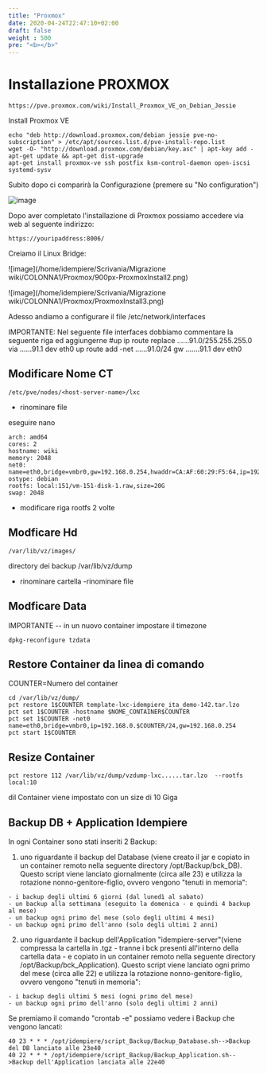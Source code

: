 ```yaml
---
title: "Proxmox"
date: 2020-04-24T22:47:10+02:00
draft: false
weight : 500
pre: "<b></b>"
--- 
```



# Installazione PROXMOX 

```
https://pve.proxmox.com/wiki/Install_Proxmox_VE_on_Debian_Jessie
```

Install Proxmox VE

```
echo "deb http://download.proxmox.com/debian jessie pve-no-subscription" > /etc/apt/sources.list.d/pve-install-repo.list
wget -O- "http://download.proxmox.com/debian/key.asc" | apt-key add -
apt-get update && apt-get dist-upgrade
apt-get install proxmox-ve ssh postfix ksm-control-daemon open-iscsi systemd-sysv
```

Subito dopo ci comparirà la Configurazione (premere su "No configuration")

![image](600px-ProxmoxInstall1.png)

Dopo aver completato l'installazione di Proxmox possiamo accedere via web al seguente indirizzo:

```
https://youripaddress:8006/
```

Creiamo il Linux Bridge:

![image](/home/idempiere/Scrivania/Migrazione wiki/COLONNA1/Proxmox/900px-ProxmoxInstall2.png)

![image](/home/idempiere/Scrivania/Migrazione wiki/COLONNA1/Proxmox/ProxmoxInstall3.png)

Adesso andiamo a configurare il file /etc/network/interfaces

IMPORTANTE: Nel seguente file interfaces dobbiamo commentare la seguente riga ed aggiungerne
#up ip route replace ......91.0/255.255.255.0 via ......91.1 dev eth0
up route add -net ......91.0/24 gw .......91.1 dev eth0

## Modificare Nome CT

```
/etc/pve/nodes/<host-server-name>/lxc
```

- rinominare file

eseguire nano 

```
arch: amd64
cores: 2
hostname: wiki
memory: 2048
net0: name=eth0,bridge=vmbr0,gw=192.168.0.254,hwaddr=CA:AF:60:29:F5:64,ip=192.168.0.51/24,type=veth
ostype: debian
rootfs: local:151/vm-151-disk-1.raw,size=20G
swap: 2048
```

- modificare riga rootfs  2 volte

## Modficare Hd

```
/var/lib/vz/images/
```

directory dei backup  /var/lib/vz/dump     

- rinominare cartella
-rinominare file

## Modficare Data

IMPORTANTE -- in un nuovo container impostare il timezone

```
dpkg-reconfigure tzdata
```

## Restore Container da linea di comando

COUNTER=Numero del container

```
cd /var/lib/vz/dump/
pct restore 1$COUNTER template-lxc-idempiere_ita_demo-142.tar.lzo
pct set 1$COUNTER -hostname $NOME_CONTAINER$COUNTER
pct set 1$COUNTER -net0 name=eth0,bridge=vmbr0,ip=192.168.0.$COUNTER/24,gw=192.168.0.254
pct start 1$COUNTER
```

## Resize Container

```
pct restore 112 /var/lib/vz/dump/vzdump-lxc......tar.lzo  --rootfs local:10
```

dil Container viene impostato con un size di 10 Giga    

## Backup DB + Application Idempiere

In ogni Container sono stati inseriti 2 Backup:

1) uno riguardante il backup del Database (viene creato il jar e copiato in un container remoto nella seguente directory /opt/Backup/bck_DB). Questo script viene lanciato giornalmente (circa alle 23) e utilizza la rotazione nonno-genitore-figlio, ovvero vengono "tenuti in memoria":

```
- i backup degli ultimi 6 giorni (dal lunedì al sabato)
- un backup alla settimana (eseguito la domenica - e quindi 4 backup al mese)
- un backup ogni primo del mese (solo degli ultimi 4 mesi)
- un backup ogni primo dell'anno (solo degli ultimi 2 anni)
```

2) uno riguardante il backup dell'Application "idempiere-server"(viene compressa la cartella in .tgz - tranne i bck presenti all'interno della cartella data - e copiato in un container remoto nella seguente directory /opt/Backup/bck_Application). Questo script viene lanciato ogni primo del mese (circa alle 22) e utilizza la rotazione nonno-genitore-figlio, ovvero vengono "tenuti in memoria":

```
- i backup degli ultimi 5 mesi (ogni primo del mese)
- un backup ogni primo dell'anno (solo degli ultimi 2 anni)
```

Se premiamo il comando "crontab -e" possiamo vedere i Backup che vengono lancati: 

```
40 23 * * * /opt/idempiere/script_Backup/Backup_Database.sh-->Backup del DB lanciato alle 23e40
40 22 * * * /opt/idempiere/script_Backup/Backup_Application.sh-->Backup dell'Application lanciata alle 22e40
```

